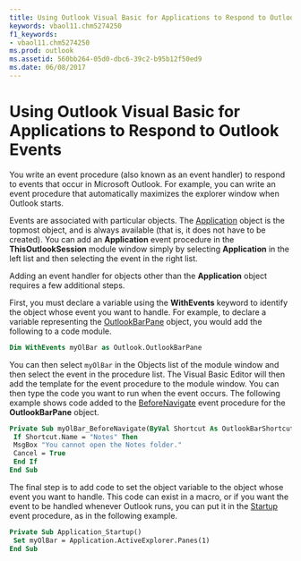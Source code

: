 ```yaml
---
title: Using Outlook Visual Basic for Applications to Respond to Outlook Events
keywords: vbaol11.chm5274250
f1_keywords:
- vbaol11.chm5274250
ms.prod: outlook
ms.assetid: 560bb264-05d0-dbc6-39c2-b95b12f50ed9
ms.date: 06/08/2017
---
```



# Using Outlook Visual Basic for Applications to Respond to Outlook Events

You write an event procedure (also known as an event handler) to respond to events that occur in Microsoft Outlook. For example, you can write an event procedure that automatically maximizes the explorer window when Outlook starts.

Events are associated with particular objects. The  [Application](application-object-outlook.md) object is the topmost object, and is always available (that is, it does not have to be created). You can add an **Application** event procedure in the **ThisOutlookSession** module window simply by selecting **Application** in the left list and then selecting the event in the right list.

Adding an event handler for objects other than the **Application** object requires a few additional steps.

First, you must declare a variable using the **WithEvents** keyword to identify the object whose event you want to handle. For example, to declare a variable representing the [OutlookBarPane](outlookbarpane-object-outlook.md) object, you would add the following to a code module.



```vb
Dim WithEvents myOlBar as Outlook.OutlookBarPane
```

You can then select  `myOlBar` in the Objects list of the module window and then select the event in the procedure list. The Visual Basic Editor will then add the template for the event procedure to the module window. You can then type the code you want to run when the event occurs. The following example shows code added to the [BeforeNavigate](outlookbarpane-beforenavigate-event-outlook.md) event procedure for the **OutlookBarPane** object.



```vb
Private Sub myOlBar_BeforeNavigate(ByVal Shortcut As OutlookBarShortcut, Cancel As Boolean) 
 If Shortcut.Name = "Notes" Then 
 MsgBox "You cannot open the Notes folder." 
 Cancel = True 
 End If 
End Sub
```

The final step is to add code to set the object variable to the object whose event you want to handle. This code can exist in a macro, or if you want the event to be handled whenever Outlook runs, you can put it in the  [Startup](application-startup-event-outlook.md) event procedure, as in the following example.



```vb
Private Sub Application_Startup() 
 Set myOlBar = Application.ActiveExplorer.Panes(1) 
End Sub
```


